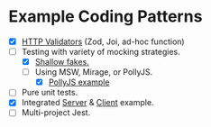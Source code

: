 # Example Coding Patterns

- [x] [HTTP Validators](/packages/api-validator) (Zod, Joi, ad-hoc function)
- [ ] Testing with variety of mocking strategies.
  - [x] [Shallow fakes.](/packages/api-validator/src/utils/mockFetchResponse.ts)
  - [ ] Using MSW, Mirage, or PollyJS.
    - [x] [PollyJS example](server/lib/github-api.test.ts)
- [ ] Pure unit tests.
- [x] Integrated [Server](/server) & [Client](/src) example.
- [ ] Multi-project Jest.
